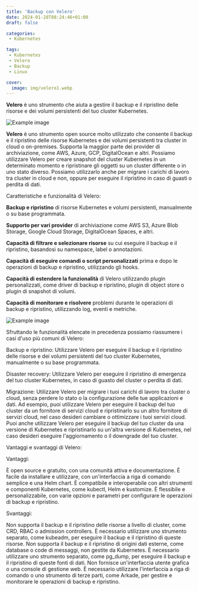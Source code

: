 ```yaml
---
title: 'Backup con Velero'
date: 2024-01-28T08:24:46+01:00
draft: false

categories:
 - Kubernetes

tags:
 - Kubernetes
 - Velero
 - Backup
 - Linux

cover:
  image: img/velero1.webp
---
```


**Velero** è uno strumento che aiuta a gestire il backup e il ripristino delle risorse e dei volumi persistenti del tuo cluster Kubernetes.

![Example image](/img/velero2.webp#center)


**Velero** è uno strumento open source molto utilizzato che consente il backup e il ripristino delle risorse Kubernetes e dei volumi persistenti tra cluster in cloud o on-premises. Supporta la maggior parte dei provider di archiviazione, come AWS, Azure, GCP, DigitalOcean e altri. 
Possiamo utilizzare Velero per creare snapshot del cluster Kubernetes in un determinato momento e ripristinare gli oggetti su un cluster differente o in uno stato diverso. Possiamo utilizzarlo anche per migrare i carichi di lavoro tra cluster in cloud e non, oppure per eseguire il ripristino in caso di guasti o perdita di dati.


Caratteristiche e funzionalità di Velero:

**Backup e ripristino** di risorse Kubernetes e volumi persistenti, manualmente o su base programmata.

**Supporto per vari provider** di archiviazione come AWS S3, Azure Blob Storage, Google Cloud Storage, DigitalOcean Spaces, e altri.

**Capacità di filtrare e selezionare risorse** su cui eseguire il backup e il ripristino, basandosi su namespace, label o annotazioni.

**Capacità di eseguire comandi o script personalizzati** prima e dopo le operazioni di backup e ripristino, utilizzando gli hooks.

**Capacità di estendere la funzionalità** di Velero utilizzando plugin personalizzati, come driver di backup e ripristino, plugin di object store o plugin di snapshot di volumi.

**Capacità di monitorare e risolvere** problemi durante le operazioni di backup e ripristino, utilizzando log, eventi e metriche.

![Example image](/img/velero2.webp#center)

Sfruttando le funzionalità elencate in precedenza possiamo riassumere i casi d'uso più comuni di Velero:

Backup e ripristino: Utilizzare Velero per eseguire il backup e il ripristino delle risorse e dei volumi persistenti del tuo cluster Kubernetes, manualmente o su base programmata.

Disaster recovery: Utilizzare Velero per eseguire il ripristino di emergenza del tuo cluster Kubernetes, in caso di guasto del cluster o perdita di dati.

Migrazione: Utilizzare Velero per migrare i tuoi carichi di lavoro tra cluster o cloud, senza perdere lo stato o la configurazione delle tue applicazioni e dati. Ad esempio, puoi utilizzare Velero per eseguire il backup del tuo cluster da un fornitore di servizi cloud e ripristinarlo su un altro fornitore di servizi cloud, nel caso desideri cambiare o ottimizzare i tuoi servizi cloud. Puoi anche utilizzare Velero per eseguire il backup del tuo cluster da una versione di Kubernetes e ripristinarlo su un'altra versione di Kubernetes, nel caso desideri eseguire l'aggiornamento o il downgrade del tuo cluster.


Vantaggi e svantaggi di Velero:

Vantaggi:

È open source e gratuito, con una comunità attiva e documentazione.
È facile da installare e utilizzare, con un'interfaccia a riga di comando semplice e una Helm chart.
È compatibile e interoperabile con altri strumenti e componenti Kubernetes, come kubectl, Helm e kustomize.
È flessibile e personalizzabile, con varie opzioni e parametri per configurare le operazioni di backup e ripristino.

Svantaggi:

Non supporta il backup e il ripristino delle risorse a livello di cluster, come CRD, RBAC o admission controllers. È necessario utilizzare uno strumento separato, come kubeadm, per eseguire il backup e il ripristino di queste risorse.
Non supporta il backup e il ripristino di origini dati esterne, come database o code di messaggi, non gestite da Kubernetes. È necessario utilizzare uno strumento separato, come pg_dump, per eseguire il backup e il ripristino di queste fonti di dati.
Non fornisce un'interfaccia utente grafica o una console di gestione web. È necessario utilizzare l'interfaccia a riga di comando o uno strumento di terze parti, come Arkade, per gestire e monitorare le operazioni di backup e ripristino.


